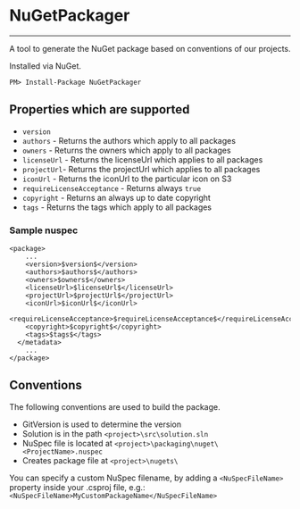 # NuGetPackager
---------------

A tool to generate the NuGet package based on conventions of our projects.

Installed via NuGet.

    PM> Install-Package NuGetPackager

## Properties which are supported
* `version`
* `authors` - Returns the authors which apply to all packages
* `owners` - Returns the owners which apply to all packages
* `licenseUrl` - Returns the licenseUrl which applies to all packages
* `projectUrl`- Returns the projectUrl which applies to all packages
* `iconUrl` - Returns the iconUrl to the particular icon on S3
* `requireLicenseAcceptance` - Returns always `true`
* `copyright` - Returns an always up to date copyright
* `tags` - Returns the tags which apply to all packages

### Sample nuspec
```
<package>
	...
    <version>$version$</version>
    <authors>$authors$</authors>
    <owners>$owners$</owners>
    <licenseUrl>$licenseUrl$</licenseUrl>
    <projectUrl>$projectUrl$</projectUrl>
    <iconUrl>$iconUrl$</iconUrl>
    <requireLicenseAcceptance>$requireLicenseAcceptance$</requireLicenseAcceptance>
    <copyright>$copyright$</copyright>
    <tags>$tags$</tags>
  </metadata>
	...
</package>
```

## Conventions

The following conventions are used to build the package.

- GitVersion is used to determine the version
- Solution is in the path `<project>\src\solution.sln`
- NuSpec file is located at `<project>\packaging\nuget\<ProjectName>.nuspec`
- Creates package file at `<project>\nugets\`

You can specify a custom NuSpec filename, by adding a `<NuSpecFileName>` property inside your .csproj file, e.g.:     `<NuSpecFileName>MyCustomPackageName</NuSpecFileName>`